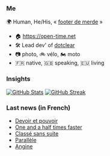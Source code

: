 ### Me

🌍 Human, He/His, « [footer de merde](https://open-time.net/post/2013/07/17/La-veritable-histoire-du-Footer-de-merde-) » 
* 🏠 https://open-time.net 
* 🛠️ Lead dev' of [dotclear](https://git.dotclear.org/dev/dotclear)
* 📷 photo, 🚲 vélo, 🏍️ moto 
* 🇫🇷 native, 🇬🇧 speaking, 🇪🇺 living

### Insights

[![GitHub Stats](https://github-readme-stats-sigma-five.vercel.app/api?username=franck-paul)](https://github.com/franck-paul)
[![GitHub Streak](https://github-readme-streak-stats.herokuapp.com?user=franck-paul)](https://git.io/streak-stats)

### Last news (in French)

<!-- BLOG-POST-LIST:START -->
- [Devoir et pouvoir](https://open-time.net/post/2023/12/17/Devoir-et-pouvoir)
- [One and a half times faster](https://open-time.net/post/2023/12/16/One-and-a-half-times-faster)
- [Classé sans suite](https://open-time.net/post/2023/12/15/Classe-sans-suite)
- [Parallèle](https://open-time.net/post/2023/12/14/Parallele)
- [Angine](https://open-time.net/post/2023/12/13/Angine)
<!-- BLOG-POST-LIST:END -->
